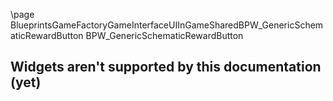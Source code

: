 \page BlueprintsGameFactoryGameInterfaceUIInGameSharedBPW_GenericSchematicRewardButton BPW_GenericSchematicRewardButton
## Widgets aren't supported by this documentation (yet)
